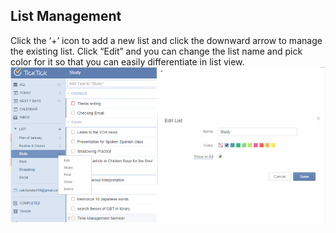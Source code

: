 ## List Management
Click the ‘+’ icon to add a new list and click the downward arrow to manage the existing list. Click “Edit” and you can change the list name and pick color for it so that you can easily differentiate in list view.
![](../images/image1.7W.png)
